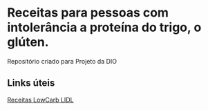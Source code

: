 # Receitas para pessoas com intolerância a proteína do trigo, o glúten.
Repositório criado para Projeto da DIO 

## Links úteis
[Receitas LowCarb LIDL](https://www.receitaslidl.pt/dieta/receitas-low-carb)
